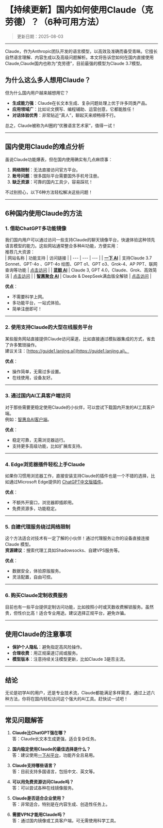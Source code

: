 # **【持续更新】国内如何使用Claude（克劳德）？（6种可用方法）**
> 更新日期：2025-08-03 
---
Claude，作为Anthropic团队开发的语言模型，以高效及准确而备受青睐。它擅长自然语言理解、内容生成以及高级问题解析。本文将告诉您如何在国内直接使用Claude,Claude国内也称为“克劳德”，目前最强的模型为Claude 3.7模型。

## **为什么这么多人想用Claude？**

  
但为什么国内用户越来越想用它？  
- **生成能力强**：Claude在长文本生成、复杂问题处理上优于许多同类产品。  
- **应用领域广**：比如论文撰写、编程辅助、运营创意，它都能胜任！  
- **对话体验优秀**：非常贴近“真人”，聊起天来顺畅得不行。

总之，Claude被称为AI圈的“优雅语言艺术家”，值得一试！

---

## **国内使用Claude的难点分析**

虽说Claude功能爆表，但在国内使用确实有几点麻烦事：  
1. **网络限制**：无法直接访问官方平台。
2. **账号问题**：很多国际平台需要国外手机号注册。  
3. **缺乏资源**：可靠的国内工具少，容易踩坑！  

不过别担心，以下6种方法轻松解决这些问题！

---

## **6种国内使用Claude的方法**

### **1. 借助ChatGPT多功能镜像**
我们国内用户可以通过访问一些支持Claude的聊天镜像平台，快速体验这种领先语言模型的能力。这些网站通常整合多种AI功能，方便实用：  
推荐几大资源：  
| 网站名称 | 功能支持 | 访问链接 |
| --- | --- | --- |
| **[一下 AI](https://xsimplechat.com)** | 支持Claude 3.7 Sonnet、GPT-4o 、GPT-4o 绘图、GPT o1、GPT o3、Grok-4、AP PPT、联网查询等功能 | [点击访问](https://xsimplechat.com) |
| **[蓝鲸 AI](https://chat.lanjingai.org/)** | Claude 3, GPT 4.0，Claude、Grok、高效简洁 | [点击访问](https://chat.lanjingai.org/) |
| **[智惠聚合 AI](https://deepseek-free.org/)** | Claude & DeepSeek满血版全解锁 | [点击访问](https://deepseek-free.org/) |

**优点**：  
- 不需要科学上网。  
- 多功能平台，一站式体验。  
- 简单注册即可！  

---

### **2. 使用支持Claude的大型在线服务平台**
某些服务网站直接提供Claude访问渠道，比如直接通过模拟器集成的方式，省去了许多繁琐操作。  
建议关注：[https://guide1.lanjing.ai](https://guide1.lanjing.ai)。  

**优点**：  
- 操作简单，无需过多设置。  
- 在线使用，设备友好。  

---

### **3. 通过国内AI工具客户端访问**
对于那些需要更稳定使用Claude的小伙伴，可以尝试下载国内开发的AI工具客户端。  
例如：[智惠岛AI客户端](https://xsimplechat.com)。  

**优点**：  
- 稳定可靠，无需浏览器运行。  
- 支持更多高级功能，比如扩展库支持。  

---

### **4. Edge浏览器插件轻松上手Claude**
如果你习惯用浏览器工作，直接安装支持Claude的插件也是一个不错的选择，比如通过Microsoft Edge提供的 [ChatGPT中文版插件](https://chat.lanjingai.org)。  

**优点**：  
- 不额外开窗口，浏览器即插即用。  
- 免费资源多，功能稳定。  

---

### **5. 自建代理服务绕过网络限制**
这个方法适合对技术有一定了解的小伙伴！通过代理服务让你的设备直接连接 Claude 模型。  
**资源建议**：搜索代理工具如Shadowsocks、自建VPS服务等。  

**优点**：  
- 数据安全，体验原版服务。  
- 灵活配置，自由可控。  

---

### **6. 购买Claude定制收费服务**  
目前也有一些平台提供定制访问功能，比如按照小时或天数收费解锁服务。虽然贵，但性价比高！适合专业用途。建议选择正规平台，避免诈骗。

---

## **使用Claude的注意事项**

- **保护个人隐私**：避免指定高风险操作。  
- **合理收费**：用正规渠道订阅或服务。  
- **模型版本**：注意持续关注模型更新，比如Claude 3是否主流。  

---

## **结论**

无论是初学AI的用户，还是专业技术流，Claude都能满足多样需求。通过上述六种方法，你将在国内轻松访问这个强大的AI工具。赶快试一试吧！

---

## **常见问题解答**

1. **Claude比ChatGPT强在哪？**  
   答：Claude长文本生成更强，适合复杂任务。

2. **国内稳定使用Claude的最佳选择是什么？**  
   答：建议使用[一下AI平台](https://xsimplechat.com)，功能齐全且易用。

3. **Claude支持哪些语言？**  
   答：目前支持多国语言，包括中文、英文等。

4. **可以用免费资源访问Claude吗？**  
   答：可以尝试各种在线镜像服务。

5. **Claude是否适合企业使用？**  
   答：非常适合，特别是在内容生成、创造性任务上。

6. **需要VPN才能用Claude吗？**  
   答：通过国内镜像或工具客户端，可无需使用科学工具。
